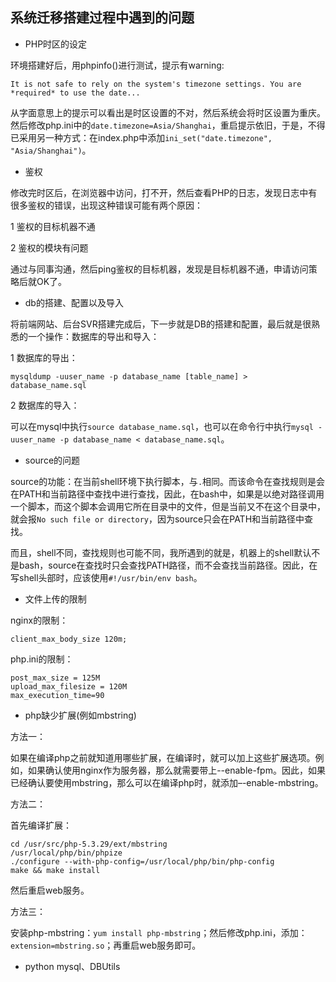 ## 系统迁移搭建过程中遇到的问题

* PHP时区的设定

环境搭建好后，用phpinfo()进行测试，提示有warning:

```
It is not safe to rely on the system's timezone settings. You are *required* to use the date...
```

从字面意思上的提示可以看出是时区设置的不对，然后系统会将时区设置为重庆。然后修改php.ini中的`date.timezone=Asia/Shanghai`，重启提示依旧，于是，不得已采用另一种方式：在index.php中添加`ini_set("date.timezone", "Asia/Shanghai")`。

* 鉴权

修改完时区后，在浏览器中访问，打不开，然后查看PHP的日志，发现日志中有很多鉴权的错误，出现这种错误可能有两个原因：

1 鉴权的目标机器不通

2 鉴权的模块有问题

通过与同事沟通，然后ping鉴权的目标机器，发现是目标机器不通，申请访问策略后就OK了。

* db的搭建、配置以及导入

将前端网站、后台SVR搭建完成后，下一步就是DB的搭建和配置，最后就是很熟悉的一个操作：数据库的导出和导入：

1 数据库的导出：

```
mysqldump -uuser_name -p database_name [table_name] > database_name.sql
```

2 数据库的导入：

可以在mysql中执行`source database_name.sql`，也可以在命令行中执行`mysql -uuser_name -p database_name < database_name.sql`。

* source的问题

source的功能：在当前shell环境下执行脚本，与`.`相同。而该命令在查找规则是会在PATH和当前路径中查找中进行查找，因此，在bash中，如果是以绝对路径调用一个脚本，而这个脚本会调用它所在目录中的文件，但是当前又不在这个目录中，就会报`No such file or directory`，因为source只会在PATH和当前路径中查找。

而且，shell不同，查找规则也可能不同，我所遇到的就是，机器上的shell默认不是bash，source在查找时只会查找PATH路径，而不会查找当前路径。因此，在写shell头部时，应该使用`#!/usr/bin/env bash`。

* 文件上传的限制

nginx的限制：

```
client_max_body_size 120m;
```

php.ini的限制：

```
post_max_size = 125M
upload_max_filesize = 120M
max_execution_time=90
```

* php缺少扩展(例如mbstring)

方法一：

如果在编译php之前就知道用哪些扩展，在编译时，就可以加上这些扩展选项。例如，如果确认使用nginx作为服务器，那么就需要带上--enable-fpm。因此，如果已经确认要使用mbstring，那么可以在编译php时，就添加–-enable-mbstring。

方法二：

首先编译扩展：

```
cd /usr/src/php-5.3.29/ext/mbstring
/usr/local/php/bin/phpize
./configure --with-php-config=/usr/local/php/bin/php-config
make && make install
```

然后重启web服务。

方法三：

安装php-mbstring：`yum install php-mbstring`；然后修改php.ini，添加：`extension=mbstring.so`；再重启web服务即可。

* python mysql、DBUtils